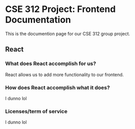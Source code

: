 # CSE 312 Project: Frontend Documentation
This is the documention page for our CSE 312 group project.
## React

### What does React accomplish for us?
React allows us to add more functionality to our frontend.
### How does React accomplish what it does?
I dunno lol
### Licenses/term of service
I dunno lol

